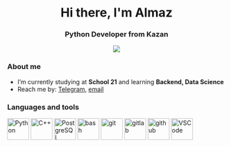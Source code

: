 <div id="header" align="center">
    <h1>Hi there, I'm Almaz</h1>
    <h3>Python Developer from Kazan</h3>
</div>

<div id="socials" align="center">
    <a href="https://t.me/bombix_enjoyer">
        <img src="https://img.shields.io/badge/Telegram-blue?style=for-the-badge&logo=telegram&logoColor=white">
    </a>
</div>

### About me
- I’m currently studying at **School 21** and learning **Backend, Data Science**
- Reach me by: [Telegram](https://t.me/bombix_enjoyer), [email](mailto:almaz.saidov.03@bk.ru)

### Languages and tools
<div style="display: inline-block;">
    <img src="https://cdn.jsdelivr.net/gh/devicons/devicon@latest/icons/python/python-original-wordmark.svg" title="Python" width="50"/>
</div>
<div style="display: inline-block;">
    <img src="https://cdn.jsdelivr.net/gh/devicons/devicon@latest/icons/cplusplus/cplusplus-original.svg" title="C++" width="50"/>
</div>
<div style="display: inline-block;">
    <img src="https://cdn.jsdelivr.net/gh/devicons/devicon@latest/icons/postgresql/postgresql-original-wordmark.svg" title="PostgreSQL" width="50"/>
</div>
<div style="display: inline-block;">
    <img src="https://cdn.jsdelivr.net/gh/devicons/devicon@latest/icons/bash/bash-plain.svg" title="bash" width="50"/>
</div>
<div style="display: inline-block;">
    <img src="https://cdn.jsdelivr.net/gh/devicons/devicon@latest/icons/git/git-original-wordmark.svg" title="git" width="50"/>
</div>
<div style="display: inline-block;">
    <img src="https://cdn.jsdelivr.net/gh/devicons/devicon@latest/icons/gitlab/gitlab-original-wordmark.svg" title="gitlab" width="50"/>
</div>
    <img style="display: inline-block;" src="https://cdn.jsdelivr.net/gh/devicons/devicon@latest/icons/github/github-original-wordmark.svg" title="github" width="50"/>
<img style="display: inline-block;" src="https://cdn.jsdelivr.net/gh/devicons/devicon@latest/icons/vscode/vscode-original.svg" title="VSCode" width="50"/>






